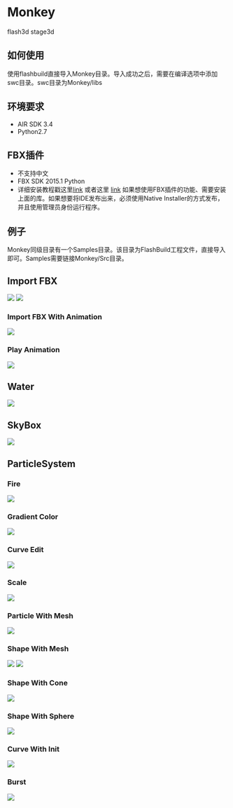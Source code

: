 # Monkey
flash3d stage3d

## 如何使用
使用flashbuild直接导入Monkey目录。导入成功之后，需要在编译选项中添加swc目录。swc目录为Monkey/libs

## 环境要求
- AIR SDK 3.4
- Python2.7

## FBX插件
- 不支持中文
- FBX SDK 2015.1 Python
- 详细安装教程戳这里[link](https://github.com/BobLChen/flash3d-fbx-stage3d-python) 或者这里 [link](http://boblchen.github.io/2015/03/15/stage3d-17-fbx%E8%A7%A3%E6%9E%90/)
如果想使用FBX插件的功能、需要安装上面的库。如果想要将IDE发布出来，必须使用Native Installer的方式发布，并且使用管理员身份运行程序。

## 例子
Monkey同级目录有一个Samples目录。该目录为FlashBuild工程文件，直接导入即可。Samples需要链接Monkey/Src目录。

## Import FBX

<img src="http://boblchen.github.io/samples/Monkey/fbx0.png"></img>
<img src="http://boblchen.github.io/samples/Monkey/fbx1.png"></img>

### Import FBX With Animation

<img src="http://boblchen.github.io/samples/Monkey/fbx2.png"></img>

### Play Animation

<img src="http://boblchen.github.io/samples/Monkey/fbx3.png"></img>

## Water

<img src="http://boblchen.github.io/samples/Monkey/water.png"></img>

## SkyBox

<img src="http://boblchen.github.io/samples/Monkey/sky.png"></img>

## ParticleSystem

### Fire
<img src="http://boblchen.github.io/samples/Monkey/particle0.png"></img>

### Gradient Color
<img src="http://boblchen.github.io/samples/Monkey/particle1.jpg"></img>

### Curve Edit
<img src="http://boblchen.github.io/samples/Monkey/particle2.jpg"></img>

### Scale
<img src="http://boblchen.github.io/samples/Monkey/particle3.jpg"></img>

### Particle With Mesh
<img src="http://boblchen.github.io/samples/Monkey/particle4.png"></img>

### Shape With Mesh
<img src="http://boblchen.github.io/samples/Monkey/particle5.jpg"></img>
<img src="http://boblchen.github.io/samples/Monkey/particle6.jpg"></img>

### Shape With Cone
<img src="http://boblchen.github.io/samples/Monkey/particle7.jpg"></img>

### Shape With Sphere
<img src="http://boblchen.github.io/samples/Monkey/particle8.jpg"></img>

### Curve With Init
<img src="http://boblchen.github.io/samples/Monkey/particle9.jpg"></img>

### Burst
<img src="http://boblchen.github.io/samples/Monkey/particle10.jpg"></img>
